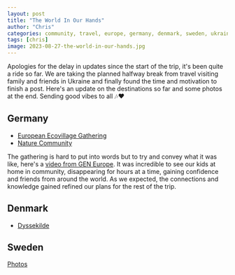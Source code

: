 ```yaml
---
layout: post
title: "The World In Our Hands"
author: "Chris"
categories: community, travel, europe, germany, denmark, sweden, ukraine
tags: [chris]
image: 2023-08-27-the-world-in-our-hands.jpg
---
```


Apologies for the delay in updates since the start of the trip, it's been quite a ride so far. We are taking the planned halfway break from travel visiting family and friends in Ukraine and finally found the time and motivation to finish a post. Here's an update on the destinations so far and some photos at the end. Sending good vibes to all 🎶❤️ 

## Germany
   - [European Ecovillage Gathering](https://ecovillagegathering.org/)
   - [Nature Community](https://nature.community/)

The gathering is hard to put into words but to try and convey what it was like, here's a [video from GEN Europe](https://youtu.be/syxFDTvYHDI?si=JtYmoQYqODTFtrDG). It was incredible to see our kids at home in community, disappearing for hours at a time, gaining confidence and friends from around the world. As we expected, the connections and knowledge gained refined our plans for the rest of the trip.

## Denmark
   - [Dyssekilde](http://www.dyssekilde.dk/uk)

## Sweden


[Photos](https://photos.app.goo.gl/r6qWZUxnkX384m5fA)
